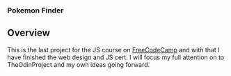### Pokemon Finder

## Overview
This is the last project for the JS course on [FreeCodeCamp](https://www.freecodecamp.org/learn/) and with that I have finished the web design and JS cert. I will focus my full attention on to TheOdinProject and my own ideas going forward. 